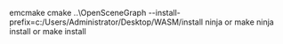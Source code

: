 emcmake cmake ..\OpenSceneGraph --install-prefix=c:/Users/Administrator/Desktop/WASM/install
ninja or make
ninja install or make install